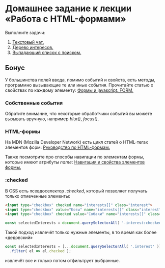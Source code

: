 # Домашнее задание к лекции «Работа с HTML-формами»

Выполните задачи:

1. [Текстовый чат.](./chat/)
2. [Дерево интересов.](./interests/)
3. [Выпадающий список с поиском.](./autocomplete/)

## Бонус

У большинства полей ввода, помимо событий и свойств, есть методы,
программно вызывающие те или иные события. Прочитайте статью о свойствах по каждому элементу: 
[Формы и javascript. FORM.](https://htmlweb.ru/java/forms.php)

### Собственные события

Обратите внимание, что некоторые обработчики событий вы можете вызывать
вручную, например *blur()*, *focus()*.

### HTML-формы

На MDN (Mozilla Developer Network) есть цикл статей о HTML-тегах элементов форм: [Руководство по HTML-формам.](https://developer.mozilla.org/ru/docs/Learn/HTML/Forms)

Также посмотрите про способы навигации по элементам формы, которые имеют
атрибуты *name*: [Навигация и свойства элементов формы.](https://learn.javascript.ru/form-elements)

### :checked

В CSS есть псевдоселектор *:checked*, который позволяет получать только отмеченные элементы:

```html
<input type="checkbox" checked name="interests[]" class="interest">
<input type="checkbox" value="Коты" name="interests[]" class="interest">
<input type="checkbox" checked value="Собаки" name="interests[]" class="interest">
```

```javascript
const selectedInterests = document.querySelectorAll( '.interest:checked' );
```

Такой подход извлечёт только нужные элементы, в то время как более
«дедовский»

```javascript
const selectedInterests = [...document.querySelectorAll( '.interest' )]
  .filter( el => el.checked );
```

извлечёт все и только потом отфильтрует выбранные.